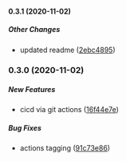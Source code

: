 #### 0.3.1 (2020-11-02)

##### Other Changes

*  updated readme ([2ebc4895](https://github.com/dkhunt27/environment-variable-service/commit/2ebc48959131ec1f97e59b902d3a30860f9b7b21))

### 0.3.0 (2020-11-02)

##### New Features

*  cicd via git actions ([16f44e7e](https://github.com/dkhunt27/environment-variable-service/commit/16f44e7e0f0acde32b3ffe6359fe22da2d994faf))

##### Bug Fixes

*  actions tagging ([91c73e86](https://github.com/dkhunt27/environment-variable-service/commit/91c73e861e80fd0ac557762f0f852b55d4aac73c))

